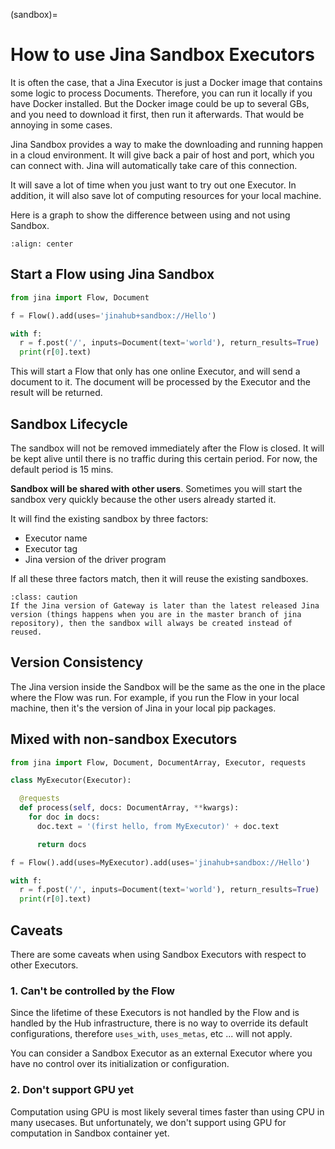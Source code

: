(sandbox)=

# How to use Jina Sandbox Executors

It is often the case, that a Jina Executor is just a Docker image that contains some logic to process Documents. Therefore, you can run it locally if you have Docker installed. But the Docker image could be up to several GBs, and you need to download it first, then run it afterwards. That would be annoying in some cases.

Jina Sandbox provides a way to make the downloading and running happen in a cloud environment. It will give back a pair of host and port, which you can connect with. Jina will automatically take care of this connection.

It will save a lot of time when you just want to try out one Executor. In addition, it will also save lot of computing resources for your local machine.

Here is a graph to show the difference between using and not using Sandbox.

```{figure} ../../.github/sandbox-advantage.png
:align: center
```

## Start a Flow using Jina Sandbox

```python
from jina import Flow, Document

f = Flow().add(uses='jinahub+sandbox://Hello')

with f:
  r = f.post('/', inputs=Document(text='world'), return_results=True)
  print(r[0].text)
```

This will start a Flow that only has one online Executor, and will send a document to it. The document will be processed by the Executor and the result will be returned.

## Sandbox Lifecycle

The sandbox will not be removed immediately after the Flow is closed. It will be kept alive until there is no traffic during this certain period. For now, the default period is 15 mins.

**Sandbox will be shared with other users**. Sometimes you will start the sandbox very quickly because the other users already started it.

It will find the existing sandbox by three factors: 
- Executor name
- Executor tag
- Jina version of the driver program

If all these three factors match, then it will reuse the existing sandboxes.

```{admonition} Caution
:class: caution
If the Jina version of Gateway is later than the latest released Jina version (things happens when you are in the master branch of jina repository), then the sandbox will always be created instead of reused.
```

## Version Consistency

The Jina version inside the Sandbox will be the same as the one in the place where the Flow was run. For example, if you run the Flow in your local machine, then it's the version of Jina in your local pip packages.

## Mixed with non-sandbox Executors


```python
from jina import Flow, Document, DocumentArray, Executor, requests

class MyExecutor(Executor):

  @requests
  def process(self, docs: DocumentArray, **kwargs):
    for doc in docs:
      doc.text = '(first hello, from MyExecutor)' + doc.text

      return docs

f = Flow().add(uses=MyExecutor).add(uses='jinahub+sandbox://Hello')

with f:
  r = f.post('/', inputs=Document(text='world'), return_results=True)
  print(r[0].text)
```

## Caveats

There are some caveats when using Sandbox Executors with respect to other Executors.

### 1. Can't be controlled by the Flow

Since the lifetime of these Executors is not handled by the Flow and is handled by the Hub infrastructure, there is no way
to override its default configurations, therefore `uses_with`, `uses_metas`, etc ... will not apply.

You can consider a Sandbox Executor as an external Executor where you have no control over its initialization or configuration.

### 2. Don't support GPU yet

Computation using GPU is most likely several times faster than using CPU in many usecases. But unfortunately,  we don't support using GPU for computation in Sandbox container yet.
